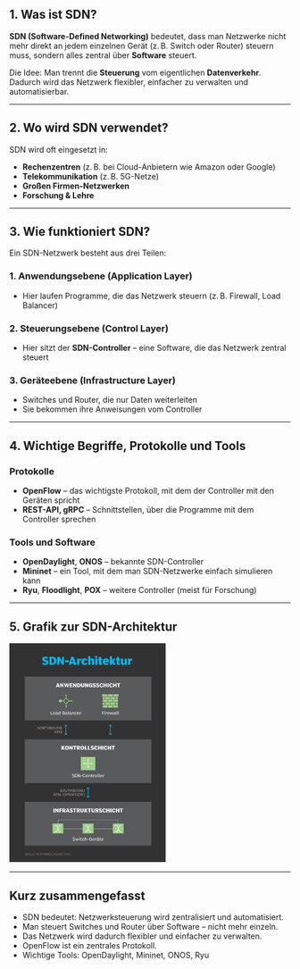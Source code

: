 ## 1. Was ist SDN?

**SDN (Software-Defined Networking)** bedeutet, dass man Netzwerke nicht mehr direkt an jedem einzelnen Gerät (z. B. Switch oder Router) steuern muss, sondern alles zentral über **Software** steuert.

Die Idee: Man trennt die **Steuerung** vom eigentlichen **Datenverkehr**.  
Dadurch wird das Netzwerk flexibler, einfacher zu verwalten und automatisierbar.

---

## 2. Wo wird SDN verwendet?

SDN wird oft eingesetzt in:

- **Rechenzentren** (z. B. bei Cloud-Anbietern wie Amazon oder Google)
- **Telekommunikation** (z. B. 5G-Netze)
- **Großen Firmen-Netzwerken**
- **Forschung & Lehre**

---

## 3. Wie funktioniert SDN?

Ein SDN-Netzwerk besteht aus drei Teilen:

### 1. Anwendungsebene (Application Layer)
- Hier laufen Programme, die das Netzwerk steuern (z. B. Firewall, Load Balancer)

### 2. Steuerungsebene (Control Layer)
- Hier sitzt der **SDN-Controller** – eine Software, die das Netzwerk zentral steuert

### 3. Geräteebene (Infrastructure Layer)
- Switches und Router, die nur Daten weiterleiten
- Sie bekommen ihre Anweisungen vom Controller

---

## 4. Wichtige Begriffe, Protokolle und Tools

### Protokolle
- **OpenFlow** – das wichtigste Protokoll, mit dem der Controller mit den Geräten spricht
- **REST-API, gRPC** – Schnittstellen, über die Programme mit dem Controller sprechen

### Tools und Software
- **OpenDaylight**, **ONOS** – bekannte SDN-Controller
- **Mininet** – ein Tool, mit dem man SDN-Netzwerke einfach simulieren kann
- **Ryu**, **Floodlight**, **POX** – weitere Controller (meist für Forschung)

---

## 5. Grafik zur SDN-Architektur
![SDN Skizze](Assets/SDN.png)

---
## Kurz zusammengefasst

- SDN bedeutet: Netzwerksteuerung wird zentralisiert und automatisiert.
- Man steuert Switches und Router über Software – nicht mehr einzeln.
- Das Netzwerk wird dadurch flexibler und einfacher zu verwalten.
- OpenFlow ist ein zentrales Protokoll.
- Wichtige Tools: OpenDaylight, Mininet, ONOS, Ryu

